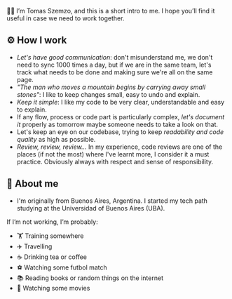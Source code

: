 👋🏽 I’m Tomas Szemzo, and this is a short intro to me. I hope you’ll find it useful in case we need to work together.

## ⚙️ How I work

- <em>Let's have good communication</em>: don't misunderstand me, we don't need to sync 1000 times a day, but if we are in the same team, let's track what needs to be done and making sure we're all on the same page.
- <em>"The man who moves a mountain begins by carrying away small stones"</em>: I like to keep changes small, easy to undo and explain.
- <em>Keep it simple</em>: I like my code to be very clear, understandable and easy to explain.
- If any flow, process or code part is particularly complex, <em>let's document it</em> properly as tomorrow maybe someone needs to take a look on that.
- Let's keep an eye on our codebase, trying to keep <em>readability and code quality</em> as high as possible.
- <em>Review, review, review...</em> In my experience, code reviews are one of the places (if not the most) where I've learnt more, I consider it a must practice. Obviously always with respect and sense of responsibility.

## 💫 About me

* I'm originally from Buenos Aires, Argentina. I started my tech path studying at the Universidad of Buenos Aires (UBA).

If I’m not working, I’m probably:
- 🏋️ Training somewhere
- ✈️ Travelling
- ☕ Drinking tea or coffee
- ⚽ Watching some futbol match
- 📚 Reading books or random things on the internet
- 🎥 Watching some movies

